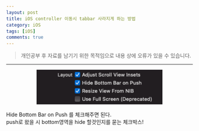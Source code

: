 ```yaml
---
layout: post
title: iOS controller 이동시 tabbar 사라지게 하는 방법
category: iOS
tags: [iOS]
comments: true
---
```


> 개인공부 후 자료를 남기기 위한 목적임으로 내용 상에 오류가 있을 수 있습니다.    

<hr>

<center>
<figure>
<img src="/assets/post-img/iOS/iOS3/33.png" alt="" width="80%">
</figure>
</center>

Hide Bottom Bar on Push 를 체크해주면 된다.<br>
push로 왔을 시 bottom영역을 hide 할것인지를 묻는 체크박스!
